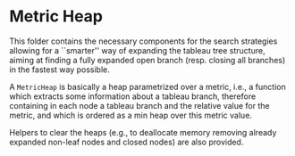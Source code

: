 # Metric Heap

This folder contains the necessary components for the search strategies
allowing for a ``smarter'' way of expanding the tableau tree structure,
aiming at finding a fully expanded open branch (resp. closing all branches)
in the fastest way possible.

A `MetricHeap` is basically a heap parametrized over a metric, i.e., a function
which extracts some information about a tableau branch, therefore containing in
each node a tableau branch and the relative value for the metric, and which is 
ordered as a min heap over this metric value.

Helpers to clear the heaps (e.g., to deallocate memory removing already expanded
non-leaf nodes and closed nodes) are also provided.
